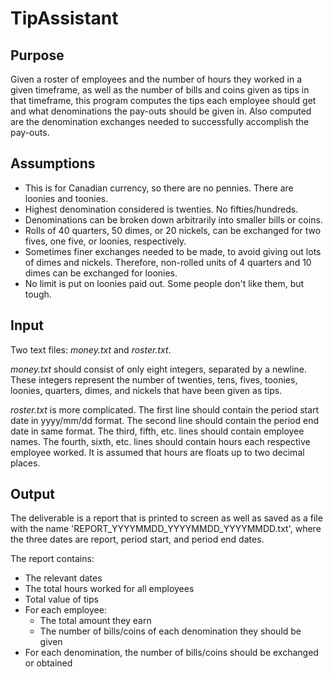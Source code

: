 # TipAssistant

## Purpose

Given a roster of employees and the number of hours they worked in a given timeframe, as well as the number of bills and coins given as tips in that timeframe, this program computes the tips each employee should get and what denominations the pay-outs should be given in. Also computed are the denomination exchanges needed to successfully accomplish the pay-outs.

## Assumptions

- This is for Canadian currency, so there are no pennies. There are loonies and toonies.
- Highest denomination considered is twenties. No fifties/hundreds.
- Denominations can be broken down arbitrarily into smaller bills or coins.
- Rolls of 40 quarters, 50 dimes, or 20 nickels, can be exchanged for two fives, one five, or loonies, respectively.
- Sometimes finer exchanges needed to be made, to avoid giving out lots of dimes and nickels. Therefore, non-rolled units of 4 quarters and 10 dimes can be exchanged for loonies.
- No limit is put on loonies paid out. Some people don't like them, but tough.

## Input

Two text files: *money.txt* and *roster.txt*.

*money.txt* should consist of only eight integers, separated by a newline. These integers represent the number of twenties, tens, fives, toonies, loonies, quarters, dimes, and nickels that have been given as tips.

*roster.txt* is more complicated. The first line should contain the period start date in yyyy/mm/dd format. The second line should contain the period end date in same format. The third, fifth, etc. lines should contain employee names. The fourth, sixth, etc. lines should contain hours each respective employee worked. It is assumed that hours are floats up to two decimal places.

## Output

The deliverable is a report that is printed to screen as well as saved as a file with the name 'REPORT_YYYYMMDD_YYYYMMDD_YYYYMMDD.txt', where the three dates are report, period start, and period end dates.

The report contains:
- The relevant dates
- The total hours worked for all employees
- Total value of tips
- For each employee:
	- The total amount they earn
	- The number of bills/coins of each denomination they should be given
- For each denomination, the number of bills/coins should be exchanged or obtained